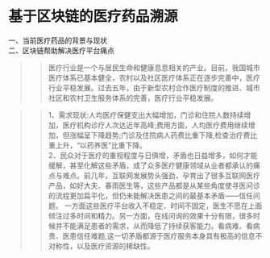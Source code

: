 # 基于区块链的医疗药品溯源
一、当前医疗药品的背景与现状<br>
二、区块链帮助解决医疗平台痛点<br>
>>医疗行业是一个与居民生命和健康息息相关的产业。目前，我国城市医疗体系已基本健全，农村以及社区医疗体系正在逐步完善中，医疗行业平稳发展。过去五年，由于新型农村合作医疗制度的推进、城市社区和农村卫生服务体系的完善，医疗行业平稳发展。<br>


>>1、需求现状:人均医疗保健支出大幅增加，门诊和住院人数持续增加，医疗机构诊疗人次达近年高峰;费用方面，人均医疗费用继续增加，但涨幅呈下降趋势;门诊及住院病人药费比重下降,检查治疗费比重上升，“以药养医”比重下降。<br>
>>2、民众对于医疗的重视程度与日俱增，矛盾也日益增多，如何才能缓解，甚至化解这些矛盾，成了众多医疗健康领域从业者都承认的痛点与难点。前几年，互联网发展势头强劲，孕育出了很多互联网医疗产品，如好大夫、春雨医生等，这些产品都是从某些角度使寻医问诊的流程更加扁平化，但仍未能解决医患之间的最基本矛盾――信任问题。
一方面这些医疗平台收入不稳定、时间不固定，医生不愿在上面倾注过多时间和精力。另一方面，在线问询的效果十分有限，很多时候并不能满足患者的需求，从而降低了持续获客能力。看病难、看病贵、医患信任难题,这一切矛盾都源于医疗服务本身具有极高的信息不对称性，以及医疗资源的稀缺性。


